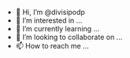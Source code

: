- 👋 Hi, I’m @divisipodp
- 👀 I’m interested in ...
- 🌱 I’m currently learning ...
- 💞️ I’m looking to collaborate on ...
- 📫 How to reach me ...

<!---
divisipodp/divisipodp is a ✨ special ✨ repository because its `README.md` (this file) appears on your GitHub profile.
You can click the Preview link to take a look at your changes.
--->
